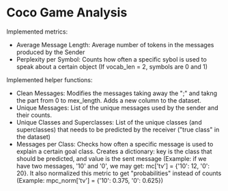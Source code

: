 # Coco Game Analysis

Implemented metrics:
* Average Message Length: Average number of tokens in the messages produced by the Sender
* Perplexity per Symbol: Counts how often a specific sybol is used to speak about a certain object (If vocab_len = 2, symbols are 0 and 1)

Implemented helper functions:
* Clean Messages: Modifies the messages taking away the ";" and takng the part from 0 to mex_length. Adds a new column to the dataset.
* Unique Messages: List of the unique messages used by the sender and their counts.
* Unique Classes and Superclasses: List of the unique classes (and superclasses) that needs to be predicted by the receiver ("true class" in the dataset)
* Messages per Class: Checks how often a specific message is used to explain a certain goal class. Creates a dictionary: key is the class that should be predicted, and value is the sent message (Example: if we have two messages, '10' and '0', we may get: mc['tv'] = {'10': 12, '0': 20}. It also normalized this metric to get "probabilities" instead of counts (Example: mpc_norm['tv'] = {'10': 0.375, '0': 0.625})

